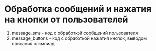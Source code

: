 # Обработка сообщений и нажатия на кнопки от пользователей
1. message_sms - код с обработкой сообщений пользователя 
2. message_buttons - код с обработкой нажатия кнопок, выводом описания олимпиад 
